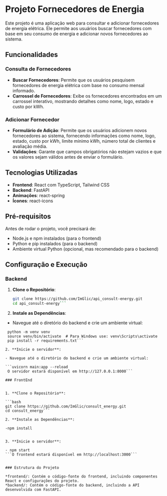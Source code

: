
# Projeto Fornecedores de Energia

Este projeto é uma aplicação web para consultar e adicionar fornecedores de energia elétrica. Ele permite aos usuários buscar fornecedores com base em seu consumo de energia e adicionar novos fornecedores ao sistema.

## Funcionalidades

### Consulta de Fornecedores

- **Buscar Fornecedores**: Permite que os usuários pesquisem fornecedores de energia elétrica com base no consumo mensal informado.
- **Carrossel de Fornecedores**: Exibe os fornecedores encontrados em um carrossel interativo, mostrando detalhes como nome, logo, estado e custo por kWh.

### Adicionar Fornecedor

- **Formulário de Adição**: Permite que os usuários adicionem novos fornecedores ao sistema, fornecendo informações como nome, logo, estado, custo por kWh, limite mínimo kWh, número total de clientes e avaliação média.
- **Validações**: Garante que campos obrigatórios não estejam vazios e que os valores sejam válidos antes de enviar o formulário.

## Tecnologias Utilizadas

- **Frontend**: React com TypeScript, Tailwind CSS
- **Backend**: FastAPI
- **Animações**: react-spring
- **Ícones**: react-icons

## Pré-requisitos

Antes de rodar o projeto, você precisará de:

- Node.js e npm instalados (para o frontend)
- Python e pip instalados (para o backend)
- Ambiente virtual Python (opcional, mas recomendado para o backend)

## Configuração e Execução

### Backend

1. **Clone o Repositório**:

   ```bash
   git clone https://github.com/ImGlic/api_consult-energy.git
   cd api_consult-energy```

2. **Instale as Dependências**:

  - Navegue até o diretório do backend e crie um ambiente virtual:

   ```cd backend
    python -m venv venv
    source venv/bin/activate  # Para Windows use: venv\Scripts\activate
    pip install -r requirements.txt```

2. **Inicie o servidor**:

  - Navegue até o diretório do backend e crie um ambiente virtual:

   ```uvicorn main:app --reload
    O servidor estará disponível em http://127.0.0.1:8000```

### FrontEnd


1. **Clone o Repositório**:

   ```bash
   git clone https://github.com/ImGlic/consult_energy.git
   cd consult_energy```

2. **Instale as Dependências**:  

  -npm install
  

3. **Inicie o servidor**:

  - npm start
  ```O frontend estará disponível em http://localhost:3000```


### Estrutura do Projeto

*frontend/: Contém o código-fonte do frontend, incluindo componentes React e configurações do projeto.
*backend/: Contém o código-fonte do backend, incluindo a API desenvolvida com FastAPI.

 


